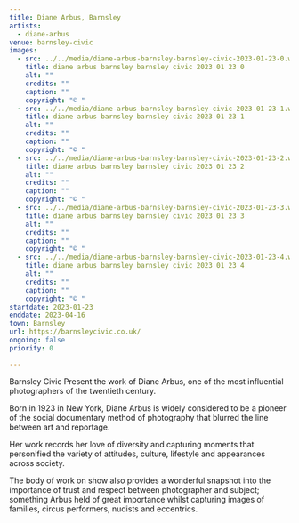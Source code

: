 ```yaml
---
title: Diane Arbus, Barnsley
artists:
  - diane-arbus
venue: barnsley-civic
images:
  - src: ../../media/diane-arbus-barnsley-barnsley-civic-2023-01-23-0.webp
    title: diane arbus barnsley barnsley civic 2023 01 23 0
    alt: ""
    credits: ""
    caption: ""
    copyright: "© "
  - src: ../../media/diane-arbus-barnsley-barnsley-civic-2023-01-23-1.webp
    title: diane arbus barnsley barnsley civic 2023 01 23 1
    alt: ""
    credits: ""
    caption: ""
    copyright: "© "
  - src: ../../media/diane-arbus-barnsley-barnsley-civic-2023-01-23-2.webp
    title: diane arbus barnsley barnsley civic 2023 01 23 2
    alt: ""
    credits: ""
    caption: ""
    copyright: "© "
  - src: ../../media/diane-arbus-barnsley-barnsley-civic-2023-01-23-3.webp
    title: diane arbus barnsley barnsley civic 2023 01 23 3
    alt: ""
    credits: ""
    caption: ""
    copyright: "© "
  - src: ../../media/diane-arbus-barnsley-barnsley-civic-2023-01-23-4.webp
    title: diane arbus barnsley barnsley civic 2023 01 23 4
    alt: ""
    credits: ""
    caption: ""
    copyright: "© "
startdate: 2023-01-23
enddate: 2023-04-16
town: Barnsley
url: https://barnsleycivic.co.uk/
ongoing: false
priority: 0

---
```


Barnsley Civic Present the work of Diane Arbus, one of the most influential photographers of the twentieth century.

Born in 1923 in New York, Diane Arbus is widely considered to be a pioneer of the social documentary method of photography that blurred the line between art and reportage.

Her work records her love of diversity and capturing moments that personified the variety of attitudes, culture, lifestyle and appearances across society.

The body of work on show also provides a wonderful snapshot into the importance of trust and respect between photographer and subject; something Arbus held of great importance whilst capturing images of families, circus performers, nudists and eccentrics.